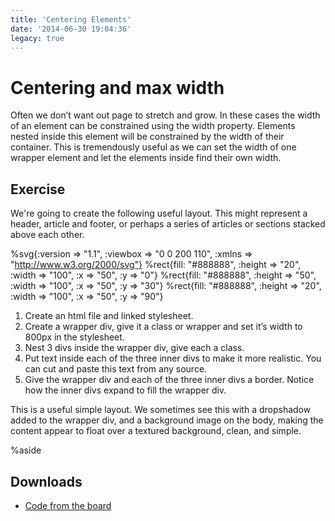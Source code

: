 ```yaml
---
title: 'Centering Elements'
date: '2014-06-30 19:04:36'
legacy: true
---
```


# Centering and max width

Often we don’t want out page to stretch and grow. In these cases the width of an element can be constrained using the width property. Elements nested inside this element will be constrained by the width of their container. This is tremendously useful as we can set the width of one wrapper element and let the elements inside find their own width.

## Exercise

We're going to create the following useful layout. This might represent a header, article and footer, or perhaps a series of articles or sections stacked above each other.

%svg{:version => "1.1", :viewbox => "0 0 200 110", :xmlns => "http://www.w3.org/2000/svg"}
%rect{fill: "#888888", :height => "20", :width => "100", :x => "50", :y => "0"}
%rect{fill: "#888888", :height => "50", :width => "100", :x => "50", :y => "30"}
%rect{fill: "#888888", :height => "20", :width => "100", :x => "50", :y => "90"}

1. Create an html file and linked stylesheet.
2. Create a wrapper div, give it a class or wrapper and set it’s width to 800px in the stylesheet.
3. Nest 3 divs inside the wrapper div, give each a class.
4. Put text inside each of the three inner divs to make it more realistic. You can cut and paste this text from any source.
5. Give the wrapper div and each of the three inner divs a border. Notice how the inner divs expand to fill the wrapper div.

This is a useful simple layout. We sometimes see this with a dropshadow added to the wrapper div, and a background image on the body, making the content appear to float over a textured background, clean, and simple.

%aside

## Downloads

- [Code from the board](https://www.dropbox.com/sh/fc8o992iub6g1d1/AACzH5YaHb73fIBmGzjYtmH3a?dl=1)
